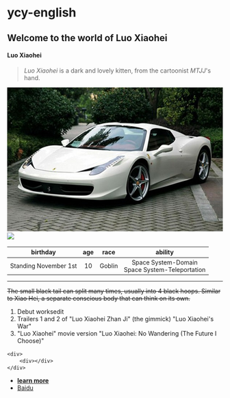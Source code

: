 # ycy-english
## Welcome to the world of Luo Xiaohei
#### Luo Xiaohei
>*Luo Xiaohei* is a dark and lovely kitten, from the cartoonist *MTJJ*'s hand.

![](/pic.jpg 'Luo Xiaohei')
![](https://ss3.baidu.com/-fo3dSag_xI4khGko9WTAnF6hhy/zhidao/pic/item/5366d0160924ab18a9f942873efae6cd7a890b96.jpg)

birthday|age|race|ability
:-:|:-:|:-:|:-:
Standing November 1st |10|	Goblin|Space System-Domain<br>Space System-Teleportation
---

~~The small black tail can split many times, usually into 4 black hoops. Similar to Xiao Hei, a separate conscious body that can think on its own.~~
1. Debut worksedit
2. Trailers 1 and 2 of "Luo Xiaohei Zhan Ji" (the gimmick)
"Luo Xiaohei's War"
3. "Luo Xiaohei" movie version "Luo Xiaohei: No Wandering (The Future I Choose)"

```
<div>
    <div></div>
</div>

```
* [**learn more**](/Learnmore.md)
* <a href="https://www.baidu.com/" target="_blank">Baidu</a>
